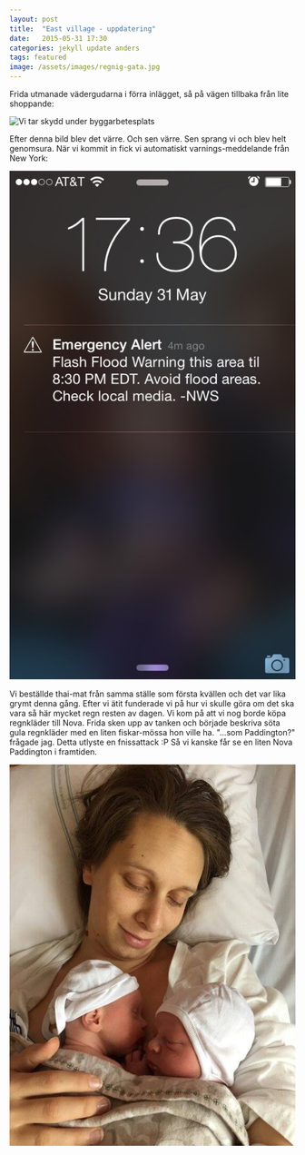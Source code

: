 ```yaml
---
layout: post
title:  "East village - uppdatering"
date:   2015-05-31 17:30
categories: jekyll update anders
tags: featured
image: /assets/images/regnig-gata.jpg
---
```

Frida utmanade vädergudarna i förra inlägget, så på vägen tillbaka från lite shoppande:

![Vi tar skydd under byggarbetesplats](/assets/images/tar-skydd-från-regn.jpg)

Efter denna bild blev det värre. Och sen värre. Sen sprang vi och blev helt genomsura. När vi kommit in fick vi automatiskt varnings-meddelande från New York:

![VARNING!](/assets/images/varning-regn.jpg)

Vi beställde thai-mat från samma ställe som första kvällen och det var lika grymt denna gång. Efter vi ätit funderade vi på hur vi skulle göra om det ska vara så här mycket regn resten av dagen. Vi kom på att vi nog borde köpa regnkläder till Nova. Frida sken upp av tanken och började beskriva söta gula regnkläder med en liten fiskar-mössa hon ville ha. "...som Paddington?" frågade jag. Detta utlyste en fnissattack :P Så vi kanske får se en liten Nova Paddington i framtiden.

!["Hon skulle bli så söt!"](/assets/images/paddington.jpg)
